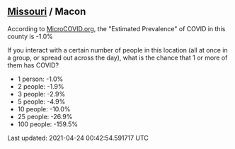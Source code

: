 
## [Missouri](/united-states/missouri) / Macon

According to [MicroCOVID.org](http://microcovid.org),
the "Estimated Prevalence" of COVID in this county is -1.0%

If you interact with a certain number of people in this location
(all at once in a group, or spread out across the day), what is the chance that
1 or more of them has COVID?

- 1 person: -1.0%
- 2 people: -1.9%
- 3 people: -2.9%
- 5 people: -4.9%
- 10 people: -10.0%
- 25 people: -26.9%
- 100 people: -159.5%

Last updated: 2021-04-24 00:42:54.591717 UTC
